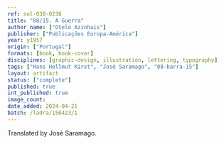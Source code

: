 ```yaml
---
ref: sol-030-0238
title: "08/15. A Guerra"
author_name: ["Otelo Azinhais"]
publisher: ["Publicações Europa-América"]
year: y1957
origin: ["Portugal"]
formats: [book, book-cover]
disciplines: [graphic-design, illustration, lettering, typography]
tags: ["Hans Hellmut Kirst", "José Saramago", "08-barra-15"]
layout: artifact
status: ["complete"]
published: true
int_published: true
image_count:
date_added: 2024-04-21
batch: /ladra/150423/1
---
```


Translated by José Saramago.
